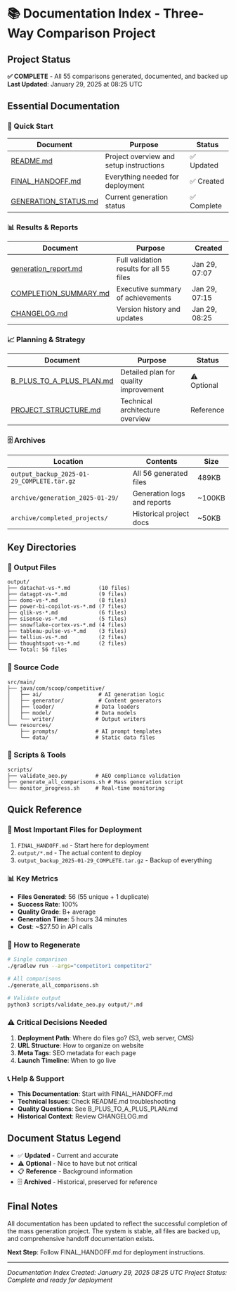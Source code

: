 # 📚 Documentation Index - Three-Way Comparison Project

## Project Status
**✅ COMPLETE** - All 55 comparisons generated, documented, and backed up
**Last Updated**: January 29, 2025 at 08:25 UTC

## Essential Documentation

### 🚀 Quick Start
| Document | Purpose | Status |
|----------|---------|--------|
| [README.md](README.md) | Project overview and setup instructions | ✅ Updated |
| [FINAL_HANDOFF.md](FINAL_HANDOFF.md) | Everything needed for deployment | ✅ Created |
| [GENERATION_STATUS.md](GENERATION_STATUS.md) | Current generation status | ✅ Complete |

### 📊 Results & Reports
| Document | Purpose | Created |
|----------|---------|---------|
| [generation_report.md](generation_report.md) | Full validation results for all 55 files | Jan 29, 07:07 |
| [COMPLETION_SUMMARY.md](COMPLETION_SUMMARY.md) | Executive summary of achievements | Jan 29, 07:15 |
| [CHANGELOG.md](CHANGELOG.md) | Version history and updates | Jan 29, 08:25 |

### 📈 Planning & Strategy
| Document | Purpose | Status |
|----------|---------|--------|
| [B_PLUS_TO_A_PLUS_PLAN.md](B_PLUS_TO_A_PLUS_PLAN.md) | Detailed plan for quality improvement | ⚠️ Optional |
| [PROJECT_STRUCTURE.md](PROJECT_STRUCTURE.md) | Technical architecture overview | Reference |

### 🗄️ Archives
| Location | Contents | Size |
|----------|----------|------|
| `output_backup_2025-01-29_COMPLETE.tar.gz` | All 56 generated files | 489KB |
| `archive/generation_2025-01-29/` | Generation logs and reports | ~100KB |
| `archive/completed_projects/` | Historical project docs | ~50KB |

## Key Directories

### 📁 Output Files
```
output/
├── datachat-vs-*.md         (10 files)
├── datagpt-vs-*.md          (9 files)
├── domo-vs-*.md             (8 files)
├── power-bi-copilot-vs-*.md (7 files)
├── qlik-vs-*.md             (6 files)
├── sisense-vs-*.md          (5 files)
├── snowflake-cortex-vs-*.md (4 files)
├── tableau-pulse-vs-*.md    (3 files)
├── tellius-vs-*.md          (2 files)
├── thoughtspot-vs-*.md      (2 files)
└── Total: 56 files
```

### 📁 Source Code
```
src/main/
├── java/com/scoop/competitive/
│   ├── ai/                  # AI generation logic
│   ├── generator/           # Content generators
│   ├── loader/             # Data loaders
│   ├── model/              # Data models
│   └── writer/             # Output writers
└── resources/
    ├── prompts/            # AI prompt templates
    └── data/               # Static data files
```

### 📁 Scripts & Tools
```
scripts/
├── validate_aeo.py         # AEO compliance validation
├── generate_all_comparisons.sh # Mass generation script
└── monitor_progress.sh     # Real-time monitoring
```

## Quick Reference

### 🎯 Most Important Files for Deployment
1. `FINAL_HANDOFF.md` - Start here for deployment
2. `output/*.md` - The actual content to deploy
3. `output_backup_2025-01-29_COMPLETE.tar.gz` - Backup of everything

### 📊 Key Metrics
- **Files Generated**: 56 (55 unique + 1 duplicate)
- **Success Rate**: 100%
- **Quality Grade**: B+ average
- **Generation Time**: 5 hours 34 minutes
- **Cost**: ~$27.50 in API calls

### 🔧 How to Regenerate
```bash
# Single comparison
./gradlew run --args="competitor1 competitor2"

# All comparisons
./generate_all_comparisons.sh

# Validate output
python3 scripts/validate_aeo.py output/*.md
```

### ⚠️ Critical Decisions Needed
1. **Deployment Path**: Where do files go? (S3, web server, CMS)
2. **URL Structure**: How to organize on website
3. **Meta Tags**: SEO metadata for each page
4. **Launch Timeline**: When to go live

### 📞 Help & Support
- **This Documentation**: Start with FINAL_HANDOFF.md
- **Technical Issues**: Check README.md troubleshooting
- **Quality Questions**: See B_PLUS_TO_A_PLUS_PLAN.md
- **Historical Context**: Review CHANGELOG.md

## Document Status Legend
- ✅ **Updated** - Current and accurate
- ⚠️ **Optional** - Nice to have but not critical
- 📋 **Reference** - Background information
- 🗄️ **Archived** - Historical, preserved for reference

## Final Notes

All documentation has been updated to reflect the successful completion of the mass generation project. The system is stable, all files are backed up, and comprehensive handoff documentation exists.

**Next Step**: Follow FINAL_HANDOFF.md for deployment instructions.

---

*Documentation Index Created: January 29, 2025 08:25 UTC*
*Project Status: Complete and ready for deployment*